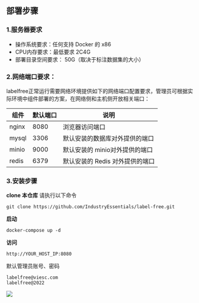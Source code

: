 ## 部署步骤

### 1.服务器要求

- 操作系统要求：任何支持 Docker 的  x86 
- CPU内存要求：最低要求 2C4G
- 部署目录空间要求： 50G（取决于标注数据集的大小）

### 2.网络端口要求：

labelfree正常运行需要网络环境提供如下的网络端口配置要求，管理员可根据实际环境中组件部署的方案，在网络侧和主机侧开放相关端口：

| 组件  | 默认端口 | 说明                            |
| ----- | -------- | ------------------------------- |
| nginx | 8080     | 浏览器访问端口                  |
| mysql | 3306     | 默认安装的数据库对外提供的端口  |
| minio | 9000     | 默认安装的 minio对外提供的端口  |
| redis | 6379     | 默认安装的 Redis 对外提供的端口 |

### 3.安装步骤

**clone 本仓库** 请执行以下命令

```
git clone https://github.com/IndustryEssentials/label-free.git
```

**启动**

```
docker-compose up -d
```

**访问**

```
http://YOUR_HOST_IP:8080
```

默认管理员账号、密码

```
labelfree@viesc.com 
labelfree@2022
```

![](https://files.catbox.moe/5yaj3f.png)
